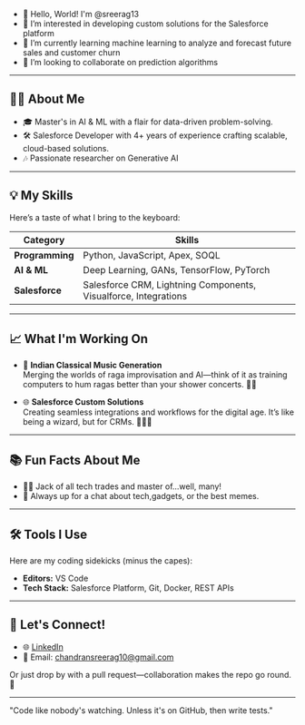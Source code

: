 - 👋 Hello, World! I'm @sreerag13
- 👀 I’m interested in developing custom solutions for the Salesforce platform
- 🌱 I’m currently learning machine learning to analyze and forecast future sales and customer churn
- 💞️ I’m looking to collaborate on prediction algorithms

---

## 🧑‍💻 About Me

- 🎓 Master's in AI & ML with a flair for data-driven problem-solving.
- 🛠️ Salesforce Developer with 4+ years of experience crafting scalable, cloud-based solutions.
- 🎶 Passionate researcher on Generative AI

---

## 💡 My Skills

Here’s a taste of what I bring to the keyboard:  

| **Category**            | **Skills**                                                                 |
|--------------------------|----------------------------------------------------------------------------|
| **Programming**          | Python, JavaScript, Apex, SOQL                                           |
| **AI & ML**              | Deep Learning, GANs, TensorFlow, PyTorch                                |
| **Salesforce**           | Salesforce CRM, Lightning Components, Visualforce, Integrations         |


---

## 📈 What I'm Working On

- 🎵 **Indian Classical Music Generation**  
  Merging the worlds of raga improvisation and AI—think of it as training computers to hum ragas better than your shower concerts. 🚿🎤  

- 🌐 **Salesforce Custom Solutions**  
  Creating seamless integrations and workflows for the digital age. It’s like being a wizard, but for CRMs. 🧙‍♂️✨

---

## 📚 Fun Facts About Me

- 🤹‍♂️ Jack of all tech trades and master of...well, many!  
- 💬 Always up for a chat about tech,gadgets, or the best memes.
---

## 🛠️ Tools I Use

Here are my coding sidekicks (minus the capes):  
- **Editors:** VS Code  
- **Tech Stack:** Salesforce Platform, Git, Docker, REST APIs  

---

## 🤝 Let's Connect!

- 🌐 [LinkedIn](https://www.linkedin.com/in/sreerag-chandran/)  
- 📧 Email: chandransreerag10@gmail.com  

Or just drop by with a pull request—collaboration makes the repo go round. 🚀

---

"Code like nobody's watching. Unless it's on GitHub, then write tests."  

<!---
sreerag13/sreerag13 is a ✨ special ✨ repository because its `README.md` (this file) appears on your GitHub profile.
You can click the Preview link to take a look at your changes.
--->
